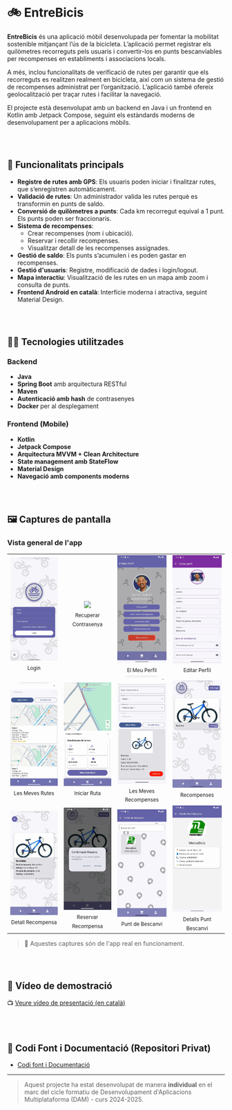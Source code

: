 # 🚲 EntreBicis

**EntreBicis** és una aplicació mòbil desenvolupada per fomentar la mobilitat sostenible mitjançant l’ús de la bicicleta. L’aplicació permet registrar els quilòmetres recorreguts pels usuaris i convertir-los en punts bescanviables per recompenses en establiments i associacions locals.

A més, inclou funcionalitats de verificació de rutes per garantir que els recorreguts es realitzen realment en bicicleta, així com un sistema de gestió de recompenses administrat per l’organització. L’aplicació també ofereix geolocalització per traçar rutes i facilitar la navegació.

El projecte està desenvolupat amb un backend en Java i un frontend en Kotlin amb Jetpack Compose, seguint els estàndards moderns de desenvolupament per a aplicacions mòbils.

<br><br>
## 📱 Funcionalitats principals

- **Registre de rutes amb GPS**: Els usuaris poden iniciar i finalitzar rutes, que s’enregistren automàticament.
- **Validació de rutes**: Un administrador valida les rutes perquè es transformin en punts de saldo.
- **Conversió de quilòmetres a punts**: Cada km recorregut equival a 1 punt. Els punts poden ser fraccionaris.
- **Sistema de recompenses**:
  - Crear recompenses (nom i ubicació).
  - Reservar i recollir recompenses.
  - Visualitzar detall de les recompenses assignades.
- **Gestió de saldo**: Els punts s’acumulen i es poden gastar en recompenses.
- **Gestió d'usuaris**: Registre, modificació de dades i login/logout.
- **Mapa interactiu**: Visualització de les rutes en un mapa amb zoom i consulta de punts.
- **Frontend Android en català**: Interfície moderna i atractiva, seguint Material Design.

<br><br>
## 🧑‍💻 Tecnologies utilitzades

### Backend
- **Java**
- **Spring Boot** amb arquitectura RESTful
- **Maven**
- **Autenticació amb hash** de contrasenyes
- **Docker** per al desplegament

### Frontend (Mobile)
- **Kotlin**
- **Jetpack Compose**
- **Arquitectura MVVM + Clean Architecture**
- **State management amb StateFlow**
- **Material Design**
- **Navegació amb components moderns**

<br><br>
## 🖼️ Captures de pantalla

### Vista general de l'app

<table>
  <tr>
    <td align="center">
      <img src="screenshots/Login.PNG" width="180"/><br>
      <sub>Login</sub>
    </td>
    <td align="center">
      <img src="screenshots/RecuperarContraseña.PNG" width="180"/><br>
      <sub>Recuperar Contrasenya</sub>
    </td>
    <td align="center">
      <img src="screenshots/ElMeuPerfil.PNG" width="180"/><br>
      <sub>El Meu Perfil</sub>
    </td>
    <td align="center">
      <img src="screenshots/EditarPerfil.PNG" width="180"/><br>
      <sub>Editar Perfil</sub>
    </td>
  </tr>
  <tr>
    <td align="center">
      <img src="screenshots/LesMevesRutes.PNG" width="180"/><br>
      <sub>Les Meves Rutes</sub>
    </td>
    <td align="center">
      <img src="screenshots/RutaIniciada.PNG" width="180"/><br>
      <sub>Iniciar Ruta</sub>
    </td>
    <td align="center">
      <img src="screenshots/LesMevesReserves.PNG" width="180"/><br>
      <sub>Les Meves Recompenses</sub>
    </td>
    <td align="center">
      <img src="screenshots/Recompenses.PNG" width="180"/><br>
      <sub>Recompenses</sub>
    </td>
  </tr>
  <tr>
    <td align="center">
      <img src="screenshots/DetallRecompensa.PNG" width="180"/><br>
      <sub>Detall Recompensa</sub>
    </td>
    <td align="center">
      <img src="screenshots/ReservarRecompensa.PNG" width="180"/><br>
      <sub>Reservar Recompensa</sub>
    </td>
    <td align="center">
      <img src="screenshots/PuntDeBescanvi.PNG" width="180"/><br>
      <sub>Punt de Bescanvi</sub>
    </td>
    <td align="center">
      <img src="screenshots/DetallsPuntBescanvi.PNG" width="180"/><br>
      <sub>Detalls Punt Bescanvi</sub>
    </td>
  </tr>
</table>

> 📸 Aquestes captures són de l'app real en funcionament.


<br><br>
## 🎥 Vídeo de demostració

📺 [Veure vídeo de presentació (en català)](https://drive.google.com/file/d/12OXJbUOP_mFEEN2-G7enPdad6RWxxcwq/view?usp=sharing)

<br><br>
## 📄 Codi Font i Documentació (Repositori Privat)

- [Codi font i Documentació](https://gitlab.com/ylopez7/entrebicis)

---

> Aquest projecte ha estat desenvolupat de manera **individual** en el marc del cicle formatiu de Desenvolupament d'Aplicacions Multiplataforma (DAM) - curs 2024-2025.
